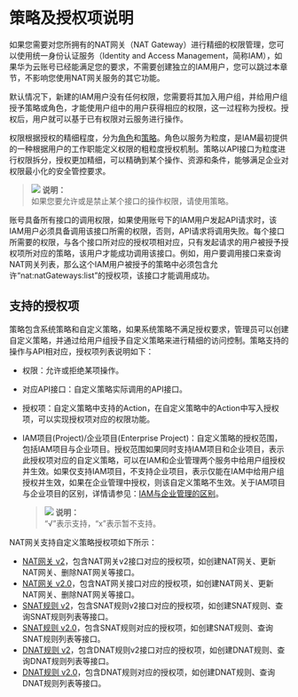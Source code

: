 # 策略及授权项说明<a name="nat_api_0063"></a>

如果您需要对您所拥有的NAT网关（NAT Gateway）进行精细的权限管理，您可以使用统一身份认证服务（Identity and Access Management，简称IAM），如果华为云账号已经能满足您的要求，不需要创建独立的IAM用户，您可以跳过本章节，不影响您使用NAT网关服务的其它功能。

默认情况下，新建的IAM用户没有任何权限，您需要将其加入用户组，并给用户组授予策略或角色，才能使用户组中的用户获得相应的权限，这一过程称为授权。授权后，用户就可以基于已有权限对云服务进行操作。

权限根据授权的精细程度，分为[角色](https://support.huaweicloud.com/usermanual-iam/iam_01_0601.html)和[策略](https://support.huaweicloud.com/usermanual-iam/iam_01_0017.html)。角色以服务为粒度，是IAM最初提供的一种根据用户的工作职能定义权限的粗粒度授权机制。策略以API接口为粒度进行权限拆分，授权更加精细，可以精确到某个操作、资源和条件，能够满足企业对权限最小化的安全管控要求。

>![](public_sys-resources/icon-note.gif) **说明：**   
>如果您要允许或是禁止某个接口的操作权限，请使用策略。  

账号具备所有接口的调用权限，如果使用账号下的IAM用户发起API请求时，该IAM用户必须具备调用该接口所需的权限，否则，API请求将调用失败。每个接口所需要的权限，与各个接口所对应的授权项相对应，只有发起请求的用户被授予授权项所对应的策略，该用户才能成功调用该接口。例如，用户要调用接口来查询NAT网关列表，那么这个IAM用户被授予的策略中必须包含允许“nat:natGateways:list”的授权项，该接口才能调用成功。

## 支持的授权项<a name="zh-cn_topic_0171883494_section13148115918412"></a>

策略包含系统策略和自定义策略，如果系统策略不满足授权要求，管理员可以创建自定义策略，并通过给用户组授予自定义策略来进行精细的访问控制。策略支持的操作与API相对应，授权项列表说明如下：

-   权限：允许或拒绝某项操作。
-   对应API接口：自定义策略实际调用的API接口。
-   授权项：自定义策略中支持的Action，在自定义策略中的Action中写入授权项，可以实现授权项对应的权限功能。
-   IAM项目\(Project\)/企业项目\(Enterprise Project\)：自定义策略的授权范围，包括IAM项目与企业项目。授权范围如果同时支持IAM项目和企业项目，表示此授权项对应的自定义策略，可以在IAM和企业管理两个服务中给用户组授权并生效。如果仅支持IAM项目，不支持企业项目，表示仅能在IAM中给用户组授权并生效，如果在企业管理中授权，则该自定义策略不生效。关于IAM项目与企业项目的区别，详情请参见：[IAM与企业管理的区别](https://support.huaweicloud.com/iam_faq/iam_01_0101.html)。

    >![](public_sys-resources/icon-note.gif) **说明：**   
    >“√”表示支持，“x”表示暂不支持。  


NAT网关支持自定义策略授权项如下所示：

-   [NAT网关 v2](NAT网关-v2.md)，包含NAT网关v2接口对应的授权项，如创建NAT网关、更新NAT网关、删除NAT网关等接口。
-   [NAT网关 v2.0](NAT网关-v2-0.md)，包含NAT网关接口对应的授权项，如创建NAT网关、更新NAT网关、删除NAT网关等接口。
-   [SNAT规则 v2](SNAT规则-v2.md)，包含SNAT规则v2接口对应的授权项，如创建SNAT规则、查询SNAT规则列表等接口。
-   [SNAT规则 v2.0](SNAT规则-v2-0.md)，包含SNAT规则对应的授权项，如创建SNAT规则、查询SNAT规则列表等接口。
-   [DNAT规则 v2](DNAT规则-v2.md)，包含DNAT规则v2接口对应的授权项，如创建DNAT规则、查询DNAT规则列表等接口。
-   [DNAT规则 v2.0](DNAT规则-v2-0.md)，包含DNAT规则对应的授权项，如创建DNAT规则、查询DNAT规则列表等接口。

